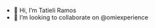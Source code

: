 - 👋 Hi, I’m Tatieli Ramos
- 💞️ I’m looking to collaborate on @omiexperience

<!---
tatielibento/tatielibento is a ✨ special ✨ repository because its `README.md` (this file) appears on your GitHub profile.
You can click the Preview link to take a look at your changes.
--->
